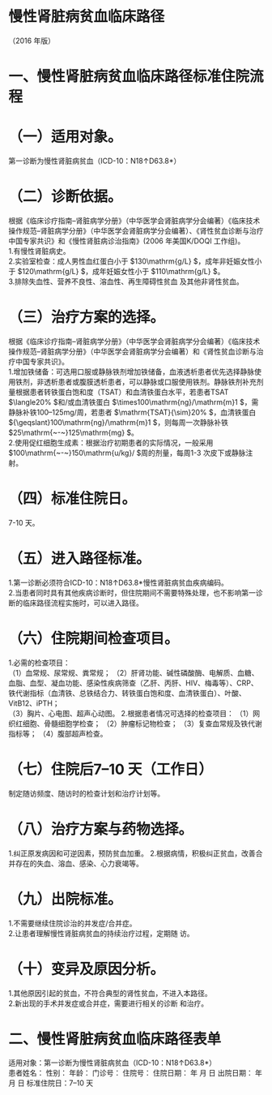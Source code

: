# 慢性肾脏病贫血临床路径  
（2016 年版）  
# 一、慢性肾脏病贫血临床路径标准住院流程  
# （一）适用对象。  
第一诊断为慢性肾脏病贫血（ICD-10：N18↑D63.8\*）  
# （二）诊断依据。  
根据《临床诊疗指南–肾脏病学分册》（中华医学会肾脏病学分会编著）《临床技术操作规范–肾脏病学分册》（中华医学会肾脏病学分会编著）、《肾性贫血诊断与治疗中国专家共识》和《慢性肾脏病诊治指南》(2006 年美国K/DOQI 工作组)。  
1.有慢性肾脏病史。  
2.实验室检查：成人男性血红蛋白小于 $130\mathrm{g/L} $，成年非妊娠女性小于 $120\mathrm{g/L} $，成年妊娠女性小于 $110\mathrm{g/L} $。  
3.排除失血性、营养不良性、溶血性、再生障碍性贫血 及其他非肾性贫血。  
# （三）治疗方案的选择。  
根据《临床诊疗指南–肾脏病学分册》（中华医学会肾脏病学分会编著）《临床技术操作规范–肾脏病学分册》（中华医学会肾脏病学分会编著）和《肾性贫血诊断与治疗中国专家共识》。  
1.增加铁储备：可选用口服或静脉铁剂增加铁储备，血液透析患者优先选择静脉使用铁剂，非透析患者或腹膜透析患者，可以静脉或口服使用铁剂。静脉铁剂补充剂量根据患者转铁蛋白饱和度（TSAT）和血清铁蛋白水平，若患者TSAT $\langle20\% $和/或血清铁蛋白 $\times100\mathrm{ng}/\mathrm{m}1 $，需静脉补铁100–125mg/周，若患者 $\mathrm{TSAT}{\sim}20\% $，血清铁蛋白 ${\geqslant}100\mathrm{ng}/\mathrm{m}1 $，则每周一次静脉补铁 $25\mathrm{~-~}125\mathrm{mg} $。  
2.使用促红细胞生成素：根据治疗初期患者的实际情况，一般采用 $100\mathrm{~-~}150\mathrm{u/kg}/ $周的剂量，每周1-3 次皮下或静脉注射。  
# （四）标准住院日。  
7-10 天。  
# （五）进入路径标准。  
1.第一诊断必须符合ICD-10：N18↑D63.8\*慢性肾脏病贫血疾病编码。  
2.当患者同时具有其他疾病诊断时，但住院期间不需要特殊处理，也不影响第一诊断的临床路径流程实施时，可以进入路径。  
# （六）住院期间检查项目。  
1.必需的检查项目：  
（1）血常规、尿常规、粪常规； （2）肝肾功能、碱性磷酸酶、电解质、血糖、血脂、血型、凝血功能、感染性疾病筛查（乙肝、丙肝、HIV、梅毒等）、CRP、铁代谢指标（血清铁、总铁结合力、转铁蛋白饱和度、血清铁蛋白）、叶酸、VitB12、iPTH；  
（3）胸片、心电图、超声心动图。 2.根据患者情况可选择的检查项目： （1）网织红细胞、骨髓细胞学检查； （2）肿瘤标记物检查； （3）复查血常规及铁代谢指标等； （4）腹部超声检查。  
# （七）住院后7–10 天（工作日）  
制定随访频度、随访时的检查计划和治疗计划等。  
# （八）治疗方案与药物选择。  
1.纠正原发病因和可逆因素，预防贫血加重。 2.根据病情，积极纠正贫血，改善合并存在的失血、溶血、感染、心力衰竭等。  
# （九）出院标准。  
1.不需要继续住院诊治的并发症/合并症。  
2.让患者理解慢性肾脏病贫血的持续治疗过程，定期随 访。  
# （十）变异及原因分析。  
1.其他原因引起的贫血，不符合典型的肾性贫血，不进入本路径。  
2.新出现的手术并发症或合并症，需要进行相关的诊断 和治疗。  
# 二、慢性肾脏病贫血临床路径表单  
适用对象：第一诊断为慢性肾脏病贫血（ICD-10：N18↑D63.8\*）  
患者姓名：          性别：      年龄：       门诊号：        住院号：           住院日期：     年   月   日   出院日期：     年   月   日   标准住院日：7–10 天  
